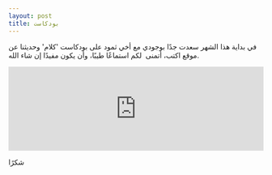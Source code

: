 ```yaml
---
layout: post
title: بودكاست
---
```


في بداية هذا الشهر سعدت جدًا بوجودي مع أخي ثمود على بودكاست 'كلام' وحديثنا عن موقع اكتب، أتمنى  لكم استماعًا طيبًا، وأن يكون مفيدًا إن شاء الله.

<iframe scrolling="no" src="https://w.soundcloud.com/player/?url=https%3A//api.soundcloud.com/tracks/237342003&amp;color=ff5500&amp;auto_play=false&amp;hide_related=false&amp;show_comments=true&amp;show_user=true&amp;show_reposts=false" frameborder="no" height="166" width="100%"></iframe>

شكرًا